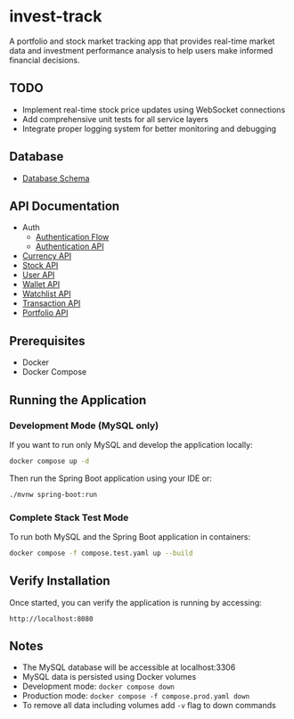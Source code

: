 # invest-track
A portfolio and stock market tracking app that provides real-time market data and investment performance analysis to help users make informed financial decisions.

## TODO
- Implement real-time stock price updates using WebSocket connections
- Add comprehensive unit tests for all service layers
- Integrate proper logging system for better monitoring and debugging

## Database
- [Database Schema](docs/db/db-schema.png)

## API Documentation
- Auth
  - [Authentication Flow](docs/api/auth/auth-flow.png)
  - [Authentication API](docs/api/auth/auth-api.md)
- [Currency API](docs/api/currency/currency-api.md)
- [Stock API](docs/api/stock/stock-api.md)
- [User API](docs/api/user/user-api.md)
- [Wallet API](docs/api/wallet/wallet-api.md)
- [Watchlist API](docs/api/watchlist/watchlist-api.md)
- [Transaction API](docs/api/transaction/transaction-api.md)
- [Portfolio API](docs/api/portfolio/portfolio-api.md)


## Prerequisites
- Docker
- Docker Compose

## Running the Application

### Development Mode (MySQL only)
If you want to run only MySQL and develop the application locally:
```bash
docker compose up -d
```

Then run the Spring Boot application using your IDE or:
```bash
./mvnw spring-boot:run
```

### Complete Stack Test Mode
To run both MySQL and the Spring Boot application in containers:
```bash
docker compose -f compose.test.yaml up --build
```

## Verify Installation
Once started, you can verify the application is running by accessing:
```
http://localhost:8080
```

## Notes
- The MySQL database will be accessible at localhost:3306
- MySQL data is persisted using Docker volumes
- Development mode: `docker compose down`
- Production mode: `docker compose -f compose.prod.yaml down`
- To remove all data including volumes add `-v` flag to down commands
